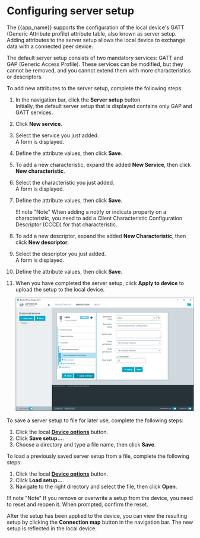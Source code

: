 # Configuring server setup

The {{app_name}} supports the configuration of the local device's GATT (Generic Attribute profile) attribute table, also known as server setup. Adding attributes to the server setup allows the local device to exchange data with a connected peer device.

The default server setup consists of two mandatory services: GATT and GAP (Generic Access Profile). These services can be modified, but they cannot be removed, and you cannot extend them with more characteristics or descriptors.

To add new attributes to the server setup, complete the following steps:

1. In the navigation bar, click the **Server setup** button.</br>
   Initially, the default server setup that is displayed contains only GAP and GATT services.
2. Click **New service**.
3. Select the service you just added.</br>
   A form is displayed.
4. Define the attribute values, then click **Save**.
5. To add a new characteristic, expand the added **New Service**, then click **New characteristic**.
6. Select the characteristic you just added.</br>
   A form is displayed.
7. Define the attribute values, then click **Save**.</br>

    !!! note "Note"
         When adding a notify or indicate property on a characteristic, you need to add a Client Characteristic Configuration Descriptor (CCCD) for that characteristic.

8. To add a new descriptor, expand the added **New Characteristic**, then click **New descriptor**.
9. Select the descriptor you just added.</br>
   A form is displayed.
10. Define the attribute values, then click **Save**.
11. When you have completed the server setup, click **Apply to device** to upload the setup to the local device.

     ![Server setup](./screenshots/nRF_connect_server_setup.png "Server setup")

To save a server setup to file for later use, complete the following steps:

1. Click the local [**Device options**](./overview_and_ui.md#device-options) button.
2. Click **Save setup...**.
3. Choose a directory and type a file name, then click **Save**.

To load a previously saved server setup from a file, complete the following steps:

1. Click the local [**Device options**](./overview_and_ui.md#device-options) button.
2. Click **Load setup...**.
3. Navigate to the right directory and select the file, then click **Open**.

!!! note "Note"
      If you remove or overwrite a setup from the device, you need to reset and reopen it. When prompted, confirm the reset.

After the setup has been applied to the device, you can view the resulting setup by clicking the **Connection map** button in the navigation bar. The new setup is reflected in the local device.